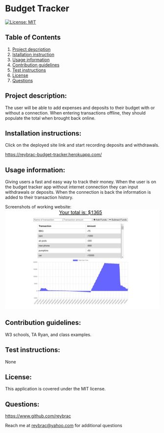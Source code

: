 # Budget Tracker

[![License: MIT](https://img.shields.io/badge/License-MIT-yellow.svg)](https://opensource.org/licenses/MIT)

## Table of Contents

1. [Project description](#Project-description)
2. [Istallation instruction](#Installaton-instructions)
3. [Usage information](#Usage-information)
4. [Contribution guidelines](#Contribution-guidelines)
5. [Test instructions](#Test-instructions)
6. [License](#License)
7. [Questions](#Questions)

## Project description:

The user will be able to add expenses and deposits to their budget with or without a connection. When entering transactions offline, they should populate the total when brought back online.

## Installation instructions:

Click on the deployed site link and start recording deposits and withdrawals.

https://reybrac-budget-tracker.herokuapp.com/

## Usage information:

Giving users a fast and easy way to track their money. When the user is on the budget tracker app without internet connection they can input withdrawals or deposits. When the connection is back the information is added to their transaction history.

Screenshots of working website:
![screenshot of working application](https://github.com/reybrac/Budget-tracker/blob/main/public/icons/Budget-tracker.JPG?raw=true)

## Contribution guidelines:

W3 schools, TA Ryan, and class examples.

## Test instructions:

None

## License:

This application is covered under the MIT license.

## Questions:

https://www.github.com/reybrac

Reach me at reybrac@yahoo.com for additional questions
